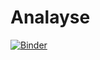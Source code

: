 # Analayse
[![Binder](https://mybinder.org/badge_logo.svg)](https://mybinder.org/v2/gh/wafaa96/Analayse/main)
